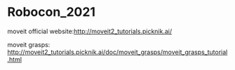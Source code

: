 # Robocon_2021

moveit official website:http://moveit2_tutorials.picknik.ai/

moveit grasps: http://moveit2_tutorials.picknik.ai/doc/moveit_grasps/moveit_grasps_tutorial.html
